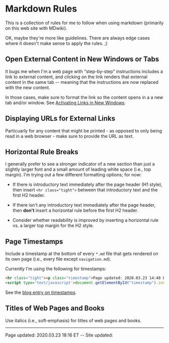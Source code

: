 # Markdown Rules

This is a collection of rules for me to follow when using markdown (primarily on this web site with MDwiki).

OK, maybe they're more like guidelines. There are always edge cases where it doesn't make sense to apply the rules. ;)

## Open External Content in New Windows or Tabs

It bugs me when I'm a web page with "step-by-step" instructions includes a link to external content, and clicking on the link renders that external content in the same tab -- meaning that the instructions are now replaced with the new content.

In those cases, make sure to format the link so the content opens in a a new tab and/or window.  See [Activating Links in New Windows]( /pages/tech_editing/markdown_notes.md#Activating_Links_in_New_Windows).

## Displaying URLs for External Links

Particuarly for any content that might be printed - as opposed to only being read in a web browser - make sure to provide the URL as text.

## Horizontal Rule Breaks

I generally prefer to see a stronger indicator of a new section than just a slightly larger font and a small amount of leading white space (i.e., top margin).  I'm trying out a few different formatting options; for now:

 * If there is introductory text immediately after the page header (H1 style), then insert `<hr class="tight">` between that introductory text and the first H2 header.
 
 * If there isn't any introductory text immediately after the page header, then **don't** insert a horizontal rule before the first H2 header.
 
 * Consider whether readability is improved by inserting a horizontal rule vs. a larger top margin for the H2 style.

## Page Timestamps

Include a timestamp at the bottom of every `*.md` file  that gets rendered on its own page (i.e., every file except `navigation.md`).

Currently I'm using the following for timestamps:

```HTML
<hr class="tight"><p class="timestamp">Page updated: 2020.03.23 14:48 ET -- Site updated: <span id="timestamp"></span></p>
<script type='text/javascript'>document.getElementById("timestamp").innerHTML = Date(document.lastModified);</script>
```

See the [blog entry on timestamps](/pages/blog.md#MDwiki_and_File_Timestamps).

## Titles of Web Pages and Books

Use italics (i.e., soft-emphasis) for titles of web pages and books.

<hr class="tight"><p class="timestamp">Page updated: 2020.03.23 18:16 ET -- Site updated: <span id="timestamp"></span></p>
<script type='text/javascript'>document.getElementById("timestamp").innerHTML = Date(document.lastModified);</script>
